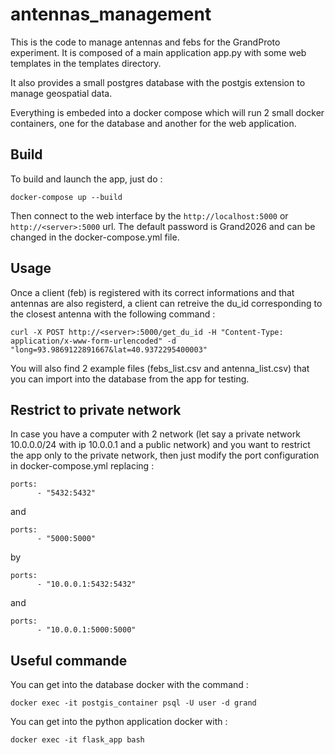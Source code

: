 # antennas_management
This is the code to manage antennas and febs for the GrandProto experiment.
It is composed of a main application app.py with some web templates in the templates directory.

It also provides a small postgres database with the postgis extension to manage geospatial data.

Everything is embeded into a docker compose which will run 2 small docker containers, one for the database and another for the web application.

## Build
To build and launch the app, just do : 
```
docker-compose up --build
```

Then connect to the web interface by the `http://localhost:5000` or `http://<server>:5000` url.
The default password is Grand2026 and can be changed in the docker-compose.yml file.

## Usage
Once a client (feb) is registered with its correct informations and that antennas are also registerd, a client can retreive the du_id corresponding to the closest antenna with the following command :
```
curl -X POST http://<server>:5000/get_du_id -H "Content-Type: application/x-www-form-urlencoded" -d "long=93.9869122891667&lat=40.9372295400003"
```

You will also find 2 example files (febs_list.csv and antenna_list.csv) that you can import into the database from the app for testing.

## Restrict to private network
In case you have a computer with 2 network (let say a private network 10.0.0.0/24 with ip 10.0.0.1 and a public network) and you want to restrict the app only to the private network, then just modify the port configuration in docker-compose.yml replacing :
```
ports:
      - "5432:5432"
```
and
```
ports:
      - "5000:5000"
```
by
```
ports:
      - "10.0.0.1:5432:5432"
```
and
```
ports:
      - "10.0.0.1:5000:5000"
```

## Useful commande
You can get into the database docker with the command :
```
docker exec -it postgis_container psql -U user -d grand
```

You can get into the python application docker with : 
```
docker exec -it flask_app bash
```
